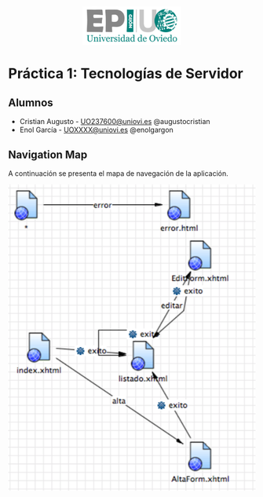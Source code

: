<p align="center">
  <img src="/img/logo-epigijon.png" alt="EPI Gijón logo" width="200"/>
</p>

# Práctica 1: Tecnologías de Servidor

## Alumnos

- Cristian Augusto - UO237600@uniovi.es @augustocristian
- Enol García - UOXXXX@uniovi.es @enolgargon

## Navigation Map
A continuación se presenta el mapa de navegación de la aplicación.

![navigation-map](/img/mapa-navegacion.png)



